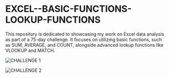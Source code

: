 # EXCEL--BASIC-FUNCTIONS-LOOKUP-FUNCTIONS
This repository is dedicated to showcasing my work on Excel data analysis as part of a 75-day challenge. It focuses on utilizing basic functions, such as SUM, AVERAGE, and COUNT, alongside advanced lookup functions like VLOOKUP and MATCH.

![CHALLENGE 1](https://github.com/user-attachments/assets/cd738dc1-9403-4916-ab49-eb76d2756396)

![CHALLENGE 2](https://github.com/user-attachments/assets/a9bb672d-f92e-488c-b9fe-7000aa2026eb)
